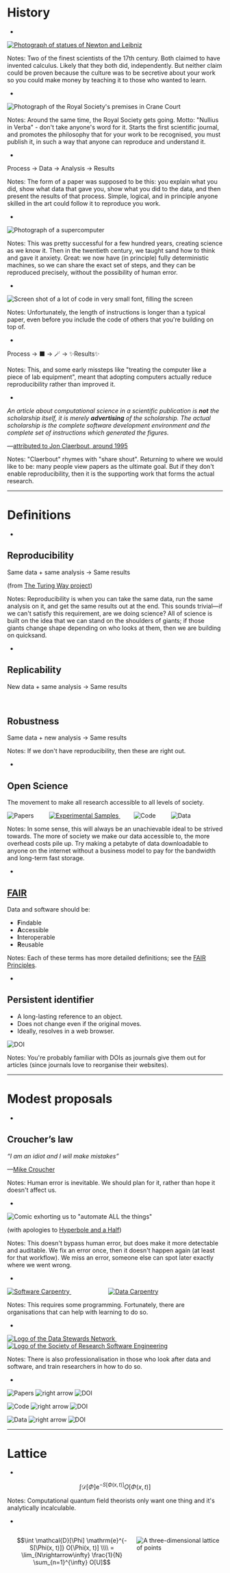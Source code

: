 # History

-

[![Photograph of statues of Newton and Leibniz](./images/newton_leibniz.jpg) <!-- .element: width="1000px" -->](https://commons.wikimedia.org/wiki/File:Statues_of_Isaac_Newton_and_Gottfried_Leibniz.jpg)

Notes:
Two of the finest scientists of the 17th century.
Both claimed to have invented calculus.
Likely that they both did, independently.
But neither claim could be proven
because the culture was to be secretive about your work
so you could make money by teaching it to those who wanted to learn.

-

![Photograph of the Royal Society's premises in Crane Court](./images/rs.jpg) <!-- .element: width="700px" -->

Notes:
Around the same time,
the Royal Society gets going.
Motto: "Nullius in Verba" - don't take anyone's word for it.
Starts the first scientific journal,
and promotes the philosophy that for your work to be recognised,
you must publish it,
in such a way that anyone can reproduce and understand it.

-

Process $\rightarrow$ Data $\rightarrow$ Analysis $\rightarrow$ Results

Notes:
The form of a paper was supposed to be this:
you explain what you did,
show what data that gave you,
show what you did to the data,
and then present the results of that process.
Simple,
logical,
and in principle anyone skilled in the art could follow it to reproduce you work.

-

![Photograph of a supercomputer](./images/supercomputer.jpg) <!-- .element: width="1200px" -->

Notes:
This was pretty successful for a few hundred years,
creating science as we know it.
Then in the twentieth century,
we taught sand how to think and gave it anxiety.
Great:
we now have (in principle) fully deterministic machines,
so we can share the exact set of steps,
and they can be reproduced precisely,
without the possibility of human error.

-

![Screen shot of a lot of code in very small font, filling the screen](./images/lots_of_code.png) <!-- .element: width="1800px" -->

Notes:
Unfortunately,
the length of instructions is longer than a typical paper,
even before you include the code of others that you're building on top of.

-

Process $\rightarrow$ ⬛ $\rightarrow$ 🪄 $\rightarrow$ ✨Results✨

Notes:
This,
and some early missteps like
"treating the computer like a piece of lab equipment",
meant that adopting computers actually reduce reproducibility
rather than improved it.

-

_An article about computational science in a scientific publication is **not** the scholarship itself, it is merely **advertising** of the scholarship. The actual scholarship is the complete software development environment and the complete set of instructions which generated the figures._

&mdash;[attributed to Jon Claerbout, around 1995](https://statweb.stanford.edu/~wavelab/Wavelab_850/wavelab.pdf)

Notes:
"Claerbout" rhymes with "share shout".
Returning to where we would like to be:
many people view papers as the ultimate goal.
But if they don't enable reproducibility,
then it is the supporting work
that forms the actual research.

---

# Definitions

-

## Reproducibility

<span class="fragment fade-in" data-fragment-index="1">Same data</span>
<span class="fragment fade-in" data-fragment-index="2">$+$ same analysis</span>
<span class="fragment fade-in" data-fragment-index="3">$\rightarrow$ Same results</span>

<span class="fragment fade-in" data-fragment-index="4">(from [The Turing Way project](https://the-turing-way.netlify.app/reproducible-research/overview/overview-definitions.html))</span>

Notes:
Reproducibility is when you can take the same data,
run the same analysis on it,
and get the same results out at the end.
This sounds trivial&mdash;if
we can't satisfy this requirement,
are we doing science?
All of science is built on the idea
that we can stand on the shoulders of giants;
if those giants change shape depending on who looks at them,
then we are building on quicksand.

-

## Replicability

New data $+$ same analysis $\rightarrow$ Same results

<br>

## Robustness

Same data $+$ new analysis $\rightarrow$ Same results

Notes:
If we don't have reproducibility,
then these are right out.

-

## Open Science

The movement to make all research accessible to all levels of society.

![Papers](images/paper.jpg) <!-- .element width="200px" -->&nbsp;&nbsp;&nbsp;&nbsp;&nbsp;&nbsp;&nbsp;
[![Experimental Samples](images/test_tube.jpg) <!-- .element width="200px" -->](https://www.publicdomainpictures.net/en/view-image.php?image=302908&picture=filling-up-the-test-tube)&nbsp;&nbsp;&nbsp;&nbsp;&nbsp;&nbsp;&nbsp;
![Code](images/photo_of_code.jpg) <!-- .element width="200px" --> &nbsp;&nbsp;&nbsp;&nbsp;&nbsp;&nbsp;&nbsp; ![Data](images/photo_of_data.jpg) <!-- .element width="200px" -->

Notes:
In some sense,
this will always be an unachievable ideal to be strived towards.
The more of society we make our data accessible to,
the more overhead costs pile up.
Try making a petabyte of data downloadable to anyone on the internet
without a business model to pay for the bandwidth and long-term fast storage.

-

## [FAIR](https://www.go-fair.org/fair-principles/)

Data and software should be:

- **F**indable
- **A**ccessible
- **I**nteroperable
- **R**eusable

Notes:
Each of these terms has more detailed definitions;
see the [FAIR Principles](https://www.go-fair.org/fair-principles/).

-

## Persistent identifier

- A long-lasting reference to an object.
- Does not change even if the original moves.
- Ideally, resolves in a web browser.

![DOI](./images/doi.svg) <!-- .element class="fragment" -->

Notes:
You're probably familiar with DOIs as journals give them out for articles
(since journals love to reorganise their websites).

---

# Modest proposals

-

## Croucher’s law

*“I am an idiot and I will make mistakes”*

&mdash;[Mike Croucher](https://mikecroucher.github.io/MLPM_talk/)

Notes:
Human error is inevitable.
We should plan for it,
rather than hope it doesn't affect us.

-

![Comic exhorting us to "automate ALL the things"](./images/automate.png)

(with apologies to [Hyperbole and a Half](https://hyperboleandahalf.blogspot.com))

Notes:
This doesn't bypass human error,
but does make it more detectable and auditable.
We fix an error once,
then it doesn't happen again
(at least for that workflow).
We miss an error,
someone else can spot later exactly where we went wrong.

-

[![Software Carpentry](./images/swc.svg) <!-- .element width="500px" -->](https://software-carpentry.org) &nbsp;&nbsp;&nbsp;&nbsp;&nbsp;&nbsp;&nbsp;&nbsp;&nbsp;&nbsp;&nbsp;&nbsp;&nbsp;&nbsp;&nbsp;&nbsp;&nbsp;&nbsp;&nbsp;&nbsp;&nbsp; [![Data Carpentry](./images/dc.svg) <!-- .element width="300px" -->](https://datacarpentry.org)

Notes:
This requires some programming.
Fortunately,
there are organisations that can help with learning to do so.

-

[![Logo of the Data Stewards Network](./images/data-stewards.svg) <!-- .element width="400px" -->](https://datastewards.net/)&nbsp;&nbsp;&nbsp;&nbsp;&nbsp;&nbsp;&nbsp;&nbsp;&nbsp;&nbsp;&nbsp;&nbsp;&nbsp;&nbsp;&nbsp;&nbsp;&nbsp;&nbsp;&nbsp;&nbsp;&nbsp; [![Logo of the Society of Research Software Engineering](./images/socrse-knockout.png) <!-- .element width="400px" -->](https://society-rse.org)

Notes:
There is also professionalisation in those who look after data and software,
and train researchers in how to do so.

-

![Papers](./images/paper.jpg) <!-- .element width="100px"  vertical-align="middle" --> ![right arrow](./images/arrow.svg) ![DOI](./images/doi.svg) <!-- .element width="100px"  vertical-align="text-middle" --> 

![Code](./images/photo_of_code.jpg) <!-- .element width="100px"  vertical-align="text-middle" --> <span class="fragment fade-in" data-fragment-index="1"> ![right arrow](./images/arrow.svg) ![DOI](./images/doi.svg) <!-- .element width="100px" vertical-align="text-middle" --></span>

![Data](./images/photo_of_data.jpg) <!-- .element width="100px"  vertical-align="text-middle" --> <span class="fragment fade-in" data-fragment-index="1"> ![right arrow](./images/arrow.svg) ![DOI](./images/doi.svg) <!-- .element width="100px"  vertical-align="text-middle" --></span>

---

# Lattice

-

$$\int \mathcal{D}[\Phi] \mathrm{e}^{-S[\Phi(x, t)]} O[\Phi(x, t)]$$

Notes:
Computational quantum field theorists only want one thing
and it's analytically incalculable.

-

<div style="float: left; width: 60%; height: 100%; vertical-align: middle;">

$$\int \mathcal{D}[\Phi] \mathrm{e}^{-S[\Phi(x, t)]} O[\Phi(x, t)] \\\\
= \lim_{N\rightarrow\infty} \frac{1}{N} \sum_{n=1}^{\infty} O[U]$$

</div>

<div style="float: right; width: 40%; height: 100%; vertical-align: middle;">

![A three-dimensional lattice of points](./images/lattice.svg) <!-- .element style="width: 100%;" -->

</div>

Notes:
So what do?
Computers hate integrals,
so let's discretise everything.
Firstly,
discretise the spacetime to a lattice of points.
Then,
discretise the integral,
so we instead sum over some finite number of samples,
distributed with probability weight $\mathrm{e}^{-S[\Phi]}.
(Note we Wick rotate to Euclidean time so the action can be real.
If $S[\Phi]$ is complex,
e.g. has a chemical potential,
the problem is harder.)
And we can't put Grassman variables into a computer,
so we have to integrate out the fermion fields,
so the state of the system is just the gauge field,
which sits on the links between adjacent sites.

-

- Ensemble: $O(1000)$ configurations
- Typical volume: $96 \times 48^4$
- Space-time dimensions: 4
- $\mathrm{SU}(3)$: $3 \times 3 \times 2$ real numbers
- Double precision: 8 bytes per number

Total: 5.5TiB <!-- .element class="fragment" -->

$O(100\mathrm{k})$ GPUh <!-- .element class="fragment" -->

Notes:
So if the gauge field is the state of our system,
we need to store it so that we can compute observables on it.
Since many observables can be computed on it,
we don't want to throw it away,
but instead share it so that others can make use of it.
But since we typically want more than one point per observable,
we need multiple ensembles.
How do we share tens of terabytes of data?

-

![ILDG logo](./images/ildg.svg) <!-- .element height="100px" -->

![Map of the world showing ILDG regional grids](./images/ildg-map.svg) <!-- .element height="500px" -->

Notes:
The International Lattice Data Grid defines
specifications on how to exchange gauge configurations.
They also provide an identity management service,
and reference implementations for a standards-compatible
metadata catalogue and file catalogue.
The task of deploying these,
and providing storage elements to actually host the binary configurations,
is delegated to Regional Grids.
Currently,
communities are gradually trying to restart their Regional Grids,
after a period of unfunded inactivity.

-

<div style="float: left; width: 40%; height: 100%; vertical-align: middle;">

![Three-dimensional operator with a line connecting sites in the shape of a "+" outlined](./images/lattice_operator.svg)

</div>

<div style="float: left; width: 60%; height: 100%; vertical-align: middle;">

![Zenodo logo](./images/zenodo.svg) <!-- .element height="100px" class="fragment" -->

![Illustration of a piece of text showing citations to software as described in the notes](./images/name-software-with-modifications-editable.svg) <!-- .element height="300px" class="fragment" -->

</div>

Notes:
Once we have generated our ensemble of field configurations,
we then need to actually compute observables on them,
so we can perform the ensemble average that will approximate the integral.
The output of this will typically be much smaller than the configuration,
and the process will require access to the configurations and to HPC resources,
so we will want to share the output of this
so that others can reproduce our subsequent analysis.
Where can we do this?
[click]
Zenodo is one possible location:
it is hosted by CERN,
so is going to be around for a while,
and provides DOIs for records.
Its capacity is limited,
so we can't store configurations there,
but for up to 50GiB per paper it's a good choice.
What about if we want others to be able to reproduce these computations?
[click]
It's not sufficient to describe the algorithm used,
as implementations vary.
We must specify the name of the software used,
so that others may find it.
Even if that software isn't released publicly
(which it should be),
having a name lets readers know if different work used the same software
Specifying a version number lets others know what later changes
you won't have had incorporated when you ran the code.
And providing any changes you made to the software is crucial.

-

![Image showing a diagram of a 3D lattice of points with an arrow pointing to the ILDG logo](./images/lattices-to-ildg.svg) <!-- .element width="400px" -->

![Diagram showing icon representing large blocks of data with an arrow pointing to the HDF5 logo](./images/hdf5-for-more.svg) <!-- .element width="600px" -->

![Diagram showing icons illustrating columned data and plots on the left, with arrows pointing to a CSV file icon on the right](./images/csv-for-columns.svg) <!-- .element width="300px" -->

Notes:
Your data release wants to have raw data,
final data,
metadata and analysis parameters,
and potentially also input files for the HPC computations that led to the raw data.
In terms of data formats,
we already discussed that for configurations we use the ILDG standard formats.
In terms of what we include in our data release,
large data should ideally be packed into a standardised binary format like HDF5.
If your HPC code doesn't produce data such a format,
you can package it,
but it's good to also include the original raw data
in case anything was lost or corrupted in the translation.
Smaller data,
in particular those that non-computational specialists may want access to,
should be a plaintext tabular format like CSV,
that is widely supported by spreadsheet software
in addition to more programmatic data analysis tools.

-

Data $\rightarrow$ ⬛🪄 $\rightarrow$ ✨Results✨

Notes:
Now we have our data in order,
we need to open the black box and look at the analysis more closely.

-

![Plot with default matplotlib style](./images/matplotlib-plot-default.svg) <!-- .element height="300px" -->

![Plot styled to look like in a paper](./images/matplotlib-plot-paper.svg) <!-- .element height="300px" class="fragment" -->
![Plot styled to have a dark background](./images/matplotlib-plot-dark.svg) <!-- .element height="300px" class="fragment" -->

Notes:
Here's a plot in the default Matplotlib plot style.
What if we want it to be more consistent with our paper
[click]
or look good on a presentation with a dark background?
[click]

-

<div style="float: left; width: 700px">

```python
$ head plot_script.py
import matplotlib.pyplot as plt

plt.rcParams["figure.figsize"] = (7, 4)
plt.rcParams["font.size"] = 16
plt.rcParams["axes.labelsize"] = 16
plt.rcParams["legend.fontsize"] = 16
plt.rcParams["lines.markersize"] = 2.0
plt.rcParams["lines.linewidth"] = 0.8
plt.rcParams["lines.markeredgewidth"] = 0.8
plt.rcParams["font.family"] = "lmodern"
plt.rcParams["text.usetex"] = True
plt.rcParams["errorbar.capsize"] = 2
```

</div>

<div style="float: right; width: 500px;" class="fragment">

```python
$ head paper.mplstyle
figure.figsize: 7, 4
font.size: 16
axes.labelsize: 16
legend.fontsize: 16
lines.markersize: 2.0
lines.linewidth: 0.8
lines.markeredgewidth: 0.8
font.family: lmodern
text.usetex: True
errorbar.capsize: 2

$ head plot_script.py
import matplotlib.pyplot as plt
plt.style.use("./paper.mplstyle")
```

</div>

Notes:
One way to achieve this would be 
to manually specify the sequence of formatting options
in each Python script,
or write a helper function to do this.
[click]
But a function to do this is already built into Matplotlib:
you can define a style file containing all your preferences,
and load it in one line each time you plot.
You don't have to use Matplotlib of course;
similar functionality is built into most plotting tools.
The important thing is that you are not manually massaging data.

-

<pre>
Ensemble M1:
mass: 3.1415 ± 0.0926
decay constant: 5.35897 ± 0.00932
Ensemble M2:
mass: 3.84626 ± 0.04338
decay constant: 3.27950 ± 0.00288
Ensemble M3:
mass: 4.1971 ± 0.6939
decay constant: 9.3751 ± 0.0582
Ensemble M4:
mass: 0.97494 ± 0.04592
decay constant: 3.078 ± 0.164
</pre>

</div>

$\downarrow$

<div>

<table>
<tr><th>Ensemble</th><th>$m$</th><th>$f$</th></tr>
<tr><td>M1</td><td><span class="fragment">0.3142(93)</span></td><td><span class="fragment">5.3590(93)</span></td></tr>
<tr><td>M2</td><td><span class="fragment">3.846(43)</span></td><td><span class="fragment">3.2795(29)</span></td></tr>
<tr><td>M3</td><td><span class="fragment">4.20(69)</span></td><td><span class="fragment">9.375(58)</span></td></tr>
<tr><td>M4</td><td><span class="fragment">0.975(46)</span></td><td><span class="fragment">3.08(16)</span></td></tr>
</table>

</div>

Notes:
What about tables?
In a manual workflow,
you might consider transcribing number by hand into your LaTeX documents
from a log file like the one at the top,
or you might drag a CSV file into a table generator,
and copy and paste the result into your paper.
But there's a more automated, reproducible way to do this too.

-

```python
df.to_latex("assets/tables/table1.tex")
```

$\downarrow$

```tex
\begin{table}
    \caption{A spectrum.}
    \input{assets/tables/table1.tex}
\end{table}
```

Notes:
Your code can output a LaTeX file directly,
and the resulting file can be read in from your paper.

-

<div class="r-stack" style="float: left;">

![A paper extract with the text "We find that $g_\mu = 0.0314(15)."](./images/implausible-result.svg) <!-- .element class="fragment fade-out" data-fragment-index="3" width="450px" -->

![A paper extract with the text "We find that $g_\mu = 0.0271(82)."](./images/different-implausible-result.svg) <!-- .element class="fragment current-visible" data-fragment-index="3" width="450px" -->

</div>

<div style="float: right;">

<div class="r-stack" style="width: 600px;">

```tex
\newcommand \gmuResultFinal 0.0314(15)
```
<!-- .element class="fragment current-visible" data-fragment-index="2" -->

```tex
\newcommand \gmuResultFinal 0.0271(82)
```
<!-- .element class="fragment current-visible" data-fragment-index="3" -->

</div>

$\downarrow$ <!-- .element class="fragment" data-fragment-index="2" -->

```tex
\input{definitions.tex}

\begin{document}
We find that $g_\mu = \gmuResultFinal$.
```
<!-- .element class="fragment" data-fragment-index="2" -->


Notes:
We can take this a step further.
Frequently we want to quote numbers in the text of our documents.
Since these numbers will usually be the result of our analysis workflow,
we'd prefer if they could be generated automatically.
In particular,
if you quote many numbers in the text,
or quote one number in many places,
it can be challenging to keep them all consistent by hand
as the analysis is updated.
Similarly to tables,
we output a `.tex` file,
[click]
but in this case we use `\newcommand` to define a macro
that we can use wherever we want to quote a particular number.
When the workflow is re-run,
[click]
updating the `.tex` file will update the numbers everywhere they are used.

-

![Flowchart of the steps in a typical lattice computation](./images/workflow-diagram.svg)

Notes:
Here's a representative, relatively simple lattice analysis workflow.
Each input file might be used to compute multiple observables,
but all classes of file might not be present for all ensembles.
Each output plot may depend on a different subset of ensembles,
or a different set of intermediary parameters.
How might we approach analysing this?

-

![Hands at a keyboard](./images/finger-pressing-computer-keyboard.jpg) <!-- .element height="600px" -->

Notes:
The most naive approach would be to manually invoke each computation by hand.
This would be quite laborious,
and as we discussed earlier,
is prone to errors.
If the data or one of our tools changed,
we'd need to work out what to re-run,
and make sure all the old data were purged.

-

~~~ bash
#!/bin/bash

for ensemble in $(cat ensembles)
do
    for channel in $(cat channels)
        do
        python -m analysis.compute_mass ${ensemble} ${channel} \
            > results/${ensemble}/${channel}.dat
        # ...
    done
    # ...
done

# ...
~~~

Notes:
A shell script is a step up from doing everything by hand,
and is much more auditable later.
Equally,
we could write a Python program that imports our various tools as libraries,
and encode the entire analysis as a Python program that way.
This does however mean that if even if most of our data and code haven't changed,
we still need to re-run everything.
And even if we have steps that don't depend on each other,
we can't easily utilise parallelism and run them at the same time.
We could try and implement such functionality,
checking modification dates,
caching last run times,
and spinning out parallel processes at various points,
but that's a lot of functionality that isn't our specialism&mdash;surely
someone else has encountered this problem before?

-

![Snakemake](./images/snakemake.svg) <!-- .element height="300px" -->

Notes:
Indeed they have;
the problem is "workflow management",
and there is entire zoology of "workflow managers"
that solve some or all of the issues described,
as well as a host of other difficulties.
One popular example,
and one that maps reasonably well to lattice problems,
is Snakemake.

-

~~~ snakemake
plot_styles = "styles/paper.mplstyle"

rule mpcac:
    input:
        data="raw_data/correlators.h5",
        script="src/fit_mpcac.py",
    output:
        data="intermediary_data/{ensemble}/mpcac.json",
        eff_mass_plot="intermediary_data/{ensemble}/mpcac_effmass.pdf",
    conda:
        "envs/fitting.yml"
    shell:
        (
            "python {input.script} {input.data} --output_data {output.data} "
            "--plot_file {output.eff_mass_plot} --plot_styles {plot_styles}"
        )
~~~
<!-- .element style="height: 420px;" -->

~~~ shellsession
snakemake --cores 1 --use-conda intermediary_data/Nf2DB4M2/mpcac.json
~~~

Notes:
In Snakemake,
for each piece of functionality in your workflow,
like "fit a correlator"
or "plot a graph",
you define a rule explaining what inputs it takes,
what outputs it gives back,
and how to run it.
When you ask for a file,
Snakemake works out what rule to run, and runs it.

-

~~~ snakemake
rule all:
    input:
        "assets/plots/mpcac_scan.pdf",


rule mpcac_scan_plot:
    input:
        data=expand("intermediary_data/{ensemble}/mpcac.json", ensemble=ensembles),
        script="src/plot_mpcac.py",
    output:
        plot="assets/plots/mpcac_scan.pdf",
    conda:
        "envs/plotting.yml"
    shell:
        (
            "python {input.script} {input.data} "
            "--plot_file {output.plot} --plot_styles {plot_styles}"
        )
~~~
<!-- .element style="height: 480px;" -->

~~~ shellsession
snakemake --cores 6 --use-conda
~~~

Notes:
If you don't specify a file to build,
Snakemake looks at the first rule in the file
(similarly to `make`),
which is conventionally called `all`.
When you ask for a file that depends on many other files,
Snakemake builds a directed acyclic graph
(DAG)
of the steps needed to achieve it,
and then runs all of the needed steps.
It can use multiple CPU cores to achieve this;
it can also farm work out to clusters.

-

```shellsession
$ cp ensemble1/effective_mass_g5.pdf ../paper/effective_mass_g5_ensemble1.pdf
$ cp ensemble2/effective_mass_gk.pdf ../paper/effective_mass_gk_ensemble2.pdf
$ cp code/analysis/spectrum_summary.pdf ../paper/
$ cp code/analysis/spectrum_summary.tex ../paper/
$ cp code/analysis/metafit.pdf ../paper/
$ cp code/analysis/spectrum_definitions.tex ../paper/
...
```

Notes:
Now,
we've taken steps to generate all of our results automatically,
but there are still some things we're having to do manually&mdash;namely,
keeping all of the TeX and image files we're generating in sync.
If each file is manually copied in when it is changed,
then it is all too easy for some to be forgotten,
meaning that our paper is in an inconsistent state,
where different figures reflect different underlying data.

-

```
$ tree assets
assets
├── definitions
│   └── spectrum.tex
├── plots
│   ├── effective_mass_g5_ensemble1.pdf
│   ├── effective_mass_gk_ensemble2.pdf
│   └── spectrum_summary.pdf
└── tables
    └── spectrum_summary_table.tex

4 directories, 5 files
```

```tex
\includegraphics{assets/plots/spectrum_summary.pdf}
```

Notes:
To avoid this,
it can be a good idea to generate all outputs to be included in a publication
in a single `assets` directory.
This can then be deleted from your LaTeX project and replaced afresh
each time you run your workflow.
When you're ready to publish,
you can also delete the `assets` directory generated by the workflow
and regenerate it completely from scratch,
to make sure that no leftover files from previous runs are present.
There are a couple of things to be careful of:
firstly,
make sure your filenames are all different,
even if they are in different directories.
Otherwise the arXiv will refuse to render your file.
Secondly,
if you publish in Physical Review,
the upload tool completely ignores directory structure,
so the preview PDF will fail to generate.
This doesn't matter&mdash;you can proceed without this,
as the editorial office will do the compilation,
but it's annoying and I've complained at APS repeatedly about this.

---

# Example

-

## [arXiv:2410.19484](https://arxiv.org/abs/2410.19484)

![Screenshot of the cover of the above linked paper](./images/2410.19484.png) <!-- .element width="500" -->

![Screenshot of a section of the above linked paper reading "Research Data Access Statement The data generated for this manuscript can be downloaded from Ref. [14], and the workflow used to analyse it from Ref. [15]. The analysis workflow used to analyse the open data at Ref. [12] is available from Ref. [16]."](./images/2410.19484_data.png) <!-- .element width="1000" -->

Data: [doi:10.5281/zenodo.13128505](https://doi.org/10.5281/zenodo.13128505)

Workflow: [doi:10.5281/zenodo.13128384](https://doi.org/10.5281/zenodo.13128384)

-

## Other examples from TELOS

- [Phys.Rev.D 110 (2024) 074504](https://doi.org/10.1103/PhysRevD.110.074504): [Data](https://doi.org/10.5281/zenodo.13349269), [Workflow](https://doi.org/10.5281/zenodo.13349298)
- [Phys.Rev.D 110 (2024) 074509](https://doi.org/10.1103/PhysRevD.110.074509): [Data](https://doi.org/10.5281/zenodo.11048346), [Workflow](https://doi.org/10.5281/zenodo.11048300)
- [Phys.Rev.D 109 (2024) 094517](https://doi.org/10.1103/PhysRevD.109.094517): [Data](https://doi.org/10.5281/zenodo.10932404), [Workflow](https://doi.org/10.5281/zenodo.10932408)
- [Phys.Rev.D 109 (2024) 094512](https://doi.org/10.1103/PhysRevD.109.094512): [Data](https://doi.org/10.5281/zenodo.10819721), [Workflow](https://doi.org/10.5281/zenodo.10929539)
- [Phys.Rev.D 108 (2023) 094508](https://doi.org/10.1103/PhysRevD.108.094508): [Data](https://doi.org/10.5281/zenodo.8136452), [Workflow](https://doi.org/10.5281/zenodo.8136514)
- [Phys.Lett.B 835 (2022) 137504](https://doi.org/10.1016/j.physletb.2022.137504) and [Phys.Rev.D 106 (2022) 094503](https://doi.org/10.1103/PhysRevD.106.094503): [Data](https://doi.org/10.5281/zenodo.6678411), [Workflow](https://doi.org/10.5281/zenodo.6685967)
- [Phys.Rev.D 106 (2022) 014501](https://doi.org/10.1103/PhysRevD.106.014501): [Data](https://doi.org/10.5281/zenodo.6637515), [Workflow](https://doi.org/10.5281/zenodo.6637743)

---

# Summary

-

## Data

- Sharing data is good
  - Put a data release on Zenodo
  - Include your raw, unmodified data
  - Include final results, anything that's plotted or tabulated
  - Include metadata and other inputs to your analysis workflow
  - Cite the DOI in your paper

-

## Workflows

- Automate your workflows
  - Use plot styles
  - Output tables and definitions to `.tex`
  - Keep outputs in a single directory, linked into your LaTeX project
  - Snakemake is your friend
  - Use small components
  - Translate manual steps to data
- Share them once they're done
  - Use Zenodo
  - Cite the DOI in your paper
- Working reproducibly takes work but this pays off

-

## Further reading

- Lattice Virtual Academy lecture slides
  on Reproducibility and Open Science:
  https://edbennett.github.io/lava-ros-lectures/
- The TELOS Collaboration Approach
  to Reproducibility and Open Science
  [in preparation]

Notes:
I've only scratched the surface,
there's a lot more discussed in the notes above,
and likely plenty more things that aren't even on my radar.
